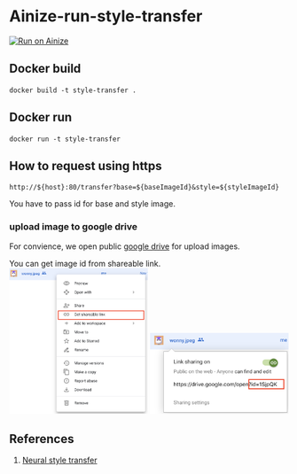 # Ainize-run-style-transfer

[![Run on Ainize](https://ainize.ai/static/images/run_on_ainize_button.png)](https://ainize.web.app/redirect?git_repo=github.com/ainize-team/ainize-run-style-transfer)

## Docker build
```
docker build -t style-transfer .
```

## Docker run
```
docker run -t style-transfer
```


## How to request using https
```
http://${host}:80/transfer?base=${baseImageId}&style=${styleImageId}
```
You have to pass id for base and style image.

### upload image to google drive 

For convience, we open public [google drive](https://drive.google.com/drive/folders/1Ou30F1YEa0Wnh6V1gPjSwmxNmobqe_X2) for upload images. 

You can get image id from shareable link.  
<img src="/images/guide.png" width="250" />
<img src="/images/guide2.png" width="250" />

## References
1. [Neural style transfer](https://www.tensorflow.org/tutorials/generative/style_transfer)
